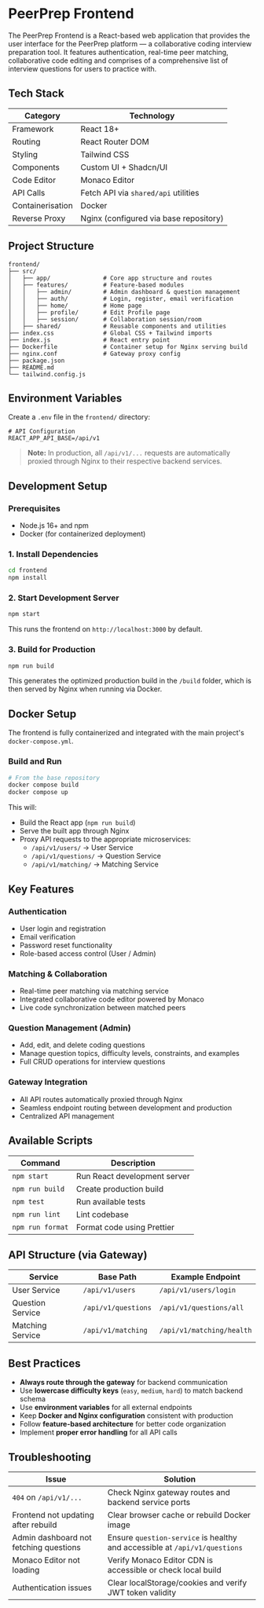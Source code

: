 # PeerPrep Frontend

The PeerPrep Frontend is a React-based web application that provides the user interface for the PeerPrep platform — a collaborative coding interview preparation tool. It features authentication, real-time peer matching, collaborative code editing and comprises of a comprehensive list of interview questions for users to practice with.

## Tech Stack

| Category | Technology |
|----------|------------|
| Framework | React 18+ |
| Routing | React Router DOM |
| Styling | Tailwind CSS |
| Components | Custom UI + Shadcn/UI |
| Code Editor | Monaco Editor |
| API Calls | Fetch API via `shared/api` utilities |
| Containerisation | Docker |
| Reverse Proxy | Nginx (configured via base repository) |

## Project Structure

```
frontend/
├── src/
│   ├── app/               # Core app structure and routes
│   ├── features/          # Feature-based modules
│   │   ├── admin/         # Admin dashboard & question management
│   │   ├── auth/          # Login, register, email verification
│   │   ├── home/          # Home page 
│   │   ├── profile/       # Edit Profile page 
│   │   ├── session/       # Collaboration session/room 
│   ├── shared/            # Reusable components and utilities     
├── index.css              # Global CSS + Tailwind imports
├── index.js               # React entry point
├── Dockerfile             # Container setup for Nginx serving build
├── nginx.conf             # Gateway proxy config
├── package.json
├── README.md
└── tailwind.config.js
```

## Environment Variables

Create a `.env` file in the `frontend/` directory:

```env
# API Configuration
REACT_APP_API_BASE=/api/v1
```

> **Note:** In production, all `/api/v1/...` requests are automatically proxied through Nginx to their respective backend services.

## Development Setup

### Prerequisites

- Node.js 16+ and npm
- Docker (for containerized deployment)

### 1. Install Dependencies

```bash
cd frontend
npm install
```

### 2. Start Development Server

```bash
npm start
```

This runs the frontend on `http://localhost:3000` by default.

### 3. Build for Production

```bash
npm run build
```

This generates the optimized production build in the `/build` folder, which is then served by Nginx when running via Docker.

## Docker Setup

The frontend is fully containerized and integrated with the main project's `docker-compose.yml`.

### Build and Run

```bash
# From the base repository
docker compose build
docker compose up
```

This will:
- Build the React app (`npm run build`)
- Serve the built app through Nginx
- Proxy API requests to the appropriate microservices:
  - `/api/v1/users/` → User Service
  - `/api/v1/questions/` → Question Service
  - `/api/v1/matching/` → Matching Service

## Key Features

### Authentication
- User login and registration
- Email verification
- Password reset functionality
- Role-based access control (User / Admin)

### Matching & Collaboration
- Real-time peer matching via matching service
- Integrated collaborative code editor powered by Monaco
- Live code synchronization between matched peers

### Question Management (Admin)
- Add, edit, and delete coding questions
- Manage question topics, difficulty levels, constraints, and examples
- Full CRUD operations for interview questions

### Gateway Integration
- All API routes automatically proxied through Nginx
- Seamless endpoint routing between development and production
- Centralized API management

## Available Scripts

| Command | Description |
|---------|-------------|
| `npm start` | Run React development server |
| `npm run build` | Create production build |
| `npm test` | Run available tests |
| `npm run lint` | Lint codebase |
| `npm run format` | Format code using Prettier |

## API Structure (via Gateway)

| Service | Base Path | Example Endpoint |
|---------|-----------|------------------|
| User Service | `/api/v1/users` | `/api/v1/users/login` |
| Question Service | `/api/v1/questions` | `/api/v1/questions/all` |
| Matching Service | `/api/v1/matching` | `/api/v1/matching/health` |

## Best Practices

- **Always route through the gateway** for backend communication
- Use **lowercase difficulty keys** (`easy`, `medium`, `hard`) to match backend schema
- Use **environment variables** for all external endpoints
- Keep **Docker and Nginx configuration** consistent with production
- Follow **feature-based architecture** for better code organization
- Implement **proper error handling** for all API calls

## Troubleshooting

| Issue | Solution |
|-------|----------|
| `404` on `/api/v1/...` | Check Nginx gateway routes and backend service ports |
| Frontend not updating after rebuild | Clear browser cache or rebuild Docker image |
| Admin dashboard not fetching questions | Ensure `question-service` is healthy and accessible at `/api/v1/questions` |
| Monaco Editor not loading | Verify Monaco Editor CDN is accessible or check local build |
| Authentication issues | Clear localStorage/cookies and verify JWT token validity |

